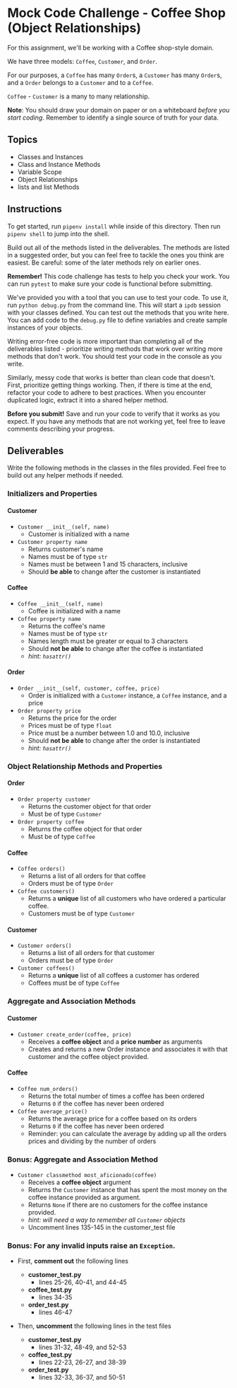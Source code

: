 # Mock Code Challenge - Coffee Shop (Object Relationships)

For this assignment, we'll be working with a Coffee shop-style domain.

We have three models: `Coffee`, `Customer`, and `Order`.

For our purposes, a `Coffee` has many `Order`s, a `Customer` has many
`Order`s, and a `Order` belongs to a `Customer` and to a `Coffee`.

`Coffee` - `Customer` is a many to many relationship.

**Note**: You should draw your domain on paper or on a whiteboard _before you
start coding_. Remember to identify a single source of truth for your data.

## Topics

- Classes and Instances
- Class and Instance Methods
- Variable Scope
- Object Relationships
- lists and list Methods

## Instructions

To get started, run `pipenv install` while inside of this directory. 
Then run `pipenv shell` to jump into the shell.

Build out all of the methods listed in the deliverables. The methods are listed
in a suggested order, but you can feel free to tackle the ones you think are
easiest. Be careful: some of the later methods rely on earlier ones.

**Remember!** This code challenge has tests to help you check your work. You
can run `pytest` to make sure your code is functional before submitting.

We've provided you with a tool that you can use to test your code. To use it,
run `python debug.py` from the command line. This will start a `ipdb` session
with your classes defined. You can test out the methods that you write here. You
can add code to the `debug.py` file to define variables and create sample
instances of your objects.

Writing error-free code is more important than completing all of the
deliverables listed - prioritize writing methods that work over writing more
methods that don't work. You should test your code in the console as you write.

Similarly, messy code that works is better than clean code that doesn't. First,
prioritize getting things working. Then, if there is time at the end, refactor
your code to adhere to best practices. When you encounter duplicated logic,
extract it into a shared helper method.

**Before you submit!** Save and run your code to verify that it works as you
expect. If you have any methods that are not working yet, feel free to leave
comments describing your progress.

## Deliverables

Write the following methods in the classes in the files provided. Feel free to
build out any helper methods if needed.

### Initializers and Properties

#### Customer

- `Customer __init__(self, name)`
  - Customer is initialized with a name
- `Customer property name`
  - Returns customer's name
  - Names must be of type `str`
  - Names must be between 1 and 15 characters, inclusive
  - Should **be able** to change after the customer is instantiated

#### Coffee

- `Coffee __init__(self, name)`
  - Coffee is initialized with a name
- `Coffee property name`
  - Returns the coffee's name
  - Names must be of type `str`
  - Names length must be greater or equal to 3 characters
  - Should **not be able** to change after the coffee is instantiated
  - _hint: `hasattr()`_

#### Order

- `Order __init__(self, customer, coffee, price)`
  - Order is initialized with a `Customer` instance, a `Coffee` instance, and a price
- `Order property price`
  - Returns the price for the order
  - Prices must be of type `float` 
  - Price must be a number between 1.0 and 10.0, inclusive
  - Should **not be able** to change after the order is instantiated
  - _hint: `hasattr()`_

### Object Relationship Methods and Properties

#### Order

- `Order property customer`
  - Returns the customer object for that order
  - Must be of type `Customer`
- `Order property coffee`
  - Returns the coffee object for that order
  - Must be of type `Coffee`

#### Coffee

- `Coffee orders()`
  - Returns a list of all orders for that coffee
  - Orders must be of type `Order`
- `Coffee customers()`
  - Returns a **unique** list of all customers who have ordered a particular coffee.
  - Customers must be of type `Customer`
#### Customer

- `Customer orders()`
  - Returns a list of all orders for that customer
  - Orders must be of type `Order`
- `Customer coffees()`
  - Returns a **unique** list of all coffees a customer has ordered
  - Coffees must be of type `Coffee`

### Aggregate and Association Methods

#### Customer

- `Customer create_order(coffee, price)`
  - Receives a **coffee object** and a **price number** as arguments
  - Creates and returns a new Order instance and associates it with that customer and the coffee object provided.

#### Coffee

- `Coffee num_orders()`
  - Returns the total number of times a coffee has been ordered
  - Returns `0` if the coffee has never been ordered
- `Coffee average_price()`
  - Returns the average price for a coffee based on its orders
  - Returns `0` if the coffee has never been ordered
  - Reminder: you can calculate the average by adding up all the orders prices and dividing by the number of orders

### Bonus: Aggregate and Association Method

- `Customer classmethod most_aficionado(coffee)`
  - Receives a **coffee object** argument
  - Returns the `Customer` instance that has spent the most money on the coffee instance provided as argument.
  - Returns `None` if there are no customers for the coffee instance provided.
  - _hint: will need a way to remember all `Customer` objects_
  - Uncomment lines 135-145 in the customer_test file

### Bonus: For any invalid inputs raise an `Exception`.
- First, **comment out** the following lines
  - **customer_test.py**
    - lines 25-26, 40-41, and 44-45
  - **coffee_test.py**
    - lines 34-35
  - **order_test.py**
    - lines 46-47
- Then, **uncomment** the following lines in the test files

  - **customer_test.py**
    - lines 31-32, 48-49, and 52-53
  - **coffee_test.py**
    - lines 22-23, 26-27, and 38-39
  - **order_test.py**
    - lines 32-33, 36-37, and 50-51
